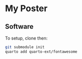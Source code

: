 # My Poster

## Software

To setup, clone then:

```bash
git submodule init
quarto add quarto-ext/fontawesome
```

